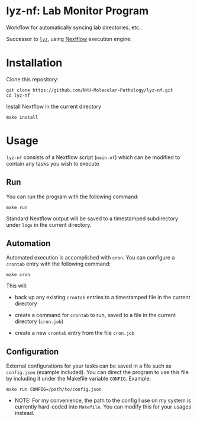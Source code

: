 # lyz-nf: Lab Monitor Program

Workflow for automatically syncing lab directories, etc..

Successor to [`lyz`](https://github.com/NYU-Molecular-Pathology/lyz), using [Nextflow](https://www.nextflow.io/) execution engine.

# Installation

Clone this repository:

```
git clone https://github.com/NYU-Molecular-Pathology/lyz-nf.git
cd lyz-nf
```

Install Nextflow in the current directory

```
make install
```

# Usage

`lyz-nf` consists of a Nextflow script (`main.nf`) which can be modified to contain any tasks you wish to execute

## Run

You can run the program with the following command:

```
make run
```

Standard Nextflow output will be saved to a timestamped subdirectory under `logs` in the current directory.

## Automation

Automated execution is accomplished with `cron`. You can configure a `crontab` entry with the following command:

```
make cron
```

This will:

- back up any existing `crontab` entries to a timestamped file in the current directory

- create a command for `crontab` to run, saved to a file in the current directory (`cron.job`)

- create a new `crontab` entry from the file `cron.job`

## Configuration

External configurations for your tasks can be saved in a file such as `config.json` (example included). You can direct the program to use this file by including it under the Makefile variable `CONFIG`. Example:

```
make run CONFIG=/path/to/config.json
```

- NOTE: For my convenience, the path to the config I use on my system is currently hard-coded into `Makefile`. You can modify this for your usages instead. 
